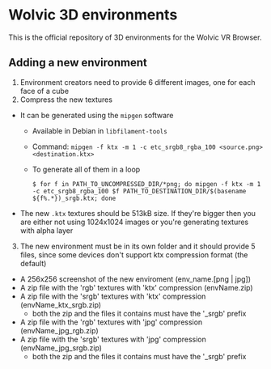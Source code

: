 # Wolvic 3D environments

This is the official repository of 3D environments for the Wolvic VR Browser.

## Adding a new environment

1. Environment creators need to provide 6 different images, one for each face of a cube
2. Compress the new textures
*  It can be generated using the `mipgen` software
      * Available in Debian in `libfilament-tools`
      * Command: `mipgen -f ktx -m 1 -c etc_srgb8_rgba_100 <source.png> <destination.ktx>`
      * To generate all of them in a loop
      
         `$ for f in PATH_TO_UNCOMPRESSED_DIR/*png; do mipgen -f ktx -m 1 -c etc_srgb8_rgba_100 $f PATH_TO_DESTINATION_DIR/$(basename ${f%.*})_srgb.ktx; done`
* The new `.ktx` textures should be 513kB size. If they're bigger then you are either not using 1024x1024 images or you're generating textures with alpha layer
3. The new environment must be in its own folder and it should provide 5 files, since some devices don't support ktx compression format (the default)
* A 256x256 screenshot of the new enviroment (env_name.[png | jpg])
* A zip file with the 'rgb' textures with 'ktx' compression (envName.zip)
* A zip file with the 'srgb' textures with 'ktx' compression (envName\_ktx_srgb.zip)
  * both the zip and the files it contains must have the '_srgb' prefix
* A zip file with the 'rgb' textures with 'jpg' compression (envName\_jpg_rgb.zip)
* A zip file with the 'srgb' textures with 'jpg' compression (envName\_jpg_srgb.zip)
  * both the zip and the files it contains must have the '_srgb' prefix



